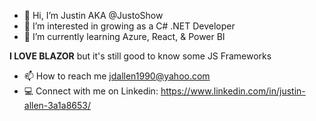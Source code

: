- 👋 Hi, I’m Justin AKA @JustoShow
- 👀 I’m interested in growing as a C# .NET Developer
- 🌱 I’m currently learning Azure, React, & Power BI

**I LOVE BLAZOR** but it's still good to know some JS Frameworks

- 📫 How to reach me jdallen1990@yahoo.com
- 💻 Connect with me on Linkedin: https://www.linkedin.com/in/justin-allen-3a1a8653/

<!---
JustoShow/JustoShow is a ✨ special ✨ repository because its `README.md` (this file) appears on your GitHub profile.
You can click the Preview link to take a look at your changes.
--->

